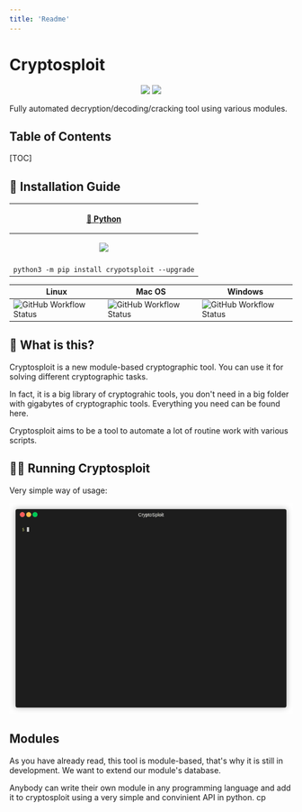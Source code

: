 ```yaml
---
title: 'Readme'
---
```


Cryptosploit
===
<p align="center">
  <img src="https://img.shields.io/github/issues/SNESEAR/cryptosploit.svg">
<!-- <a href="https://pypi.org/project/ciphey/"><img src="https://img.shields.io/pypi/v/ciphey.svg"></a> -->
  <img src="https://img.shields.io/github/license/SNESEAR/cryptosploit.svg">

<p>
Fully automated decryption/decoding/cracking tool using various modules.
</p>

Table of Contents
---
[TOC]

🔨 Installation Guide
---

| <p align="center"><a href="https://pypi.org/project/ciphey">🐍 Python |
| --------------- |
| <p align="center"><img src="https://github.com/Ciphey/Ciphey/raw/master/Pictures_for_README/python.png" /></p>   
| `python3 -m pip install crypotsploit --upgrade` | 

| Linux | Mac OS | Windows |
| ----- | ------ | ------- |
| ![GitHub Workflow Status](https://img.shields.io/github/workflow/status/ciphey/ciphey/Python%20application?label=Linux) | ![GitHub Workflow Status](https://img.shields.io/github/workflow/status/ciphey/ciphey/Python%20application?label=Mac%20OS) | ![GitHub Workflow Status](https://img.shields.io/github/workflow/status/ciphey/ciphey/Python%20application?label=Windows) |

🤔 What is this?
---
Cryptosploit is a new module-based cryptographic tool. You can use it for solving different cryptographic tasks.

In fact, it is a big library of cryptograhic tools, you don't need in a big folder with gigabytes of cryptographic tools. Everything you need can be found here.

Cryptosploit aims to be a tool to automate a lot of routine work with various scripts.

🏃‍♀️ Running Cryptosploit
---
Very simple way of usage:

![gif](gif_images/cryptosploit.gif?raw=true)


Modules
---
As you have already read, this tool is module-based, that's why it is still in development. We want to extend our module's database.

Anybody can write their own module in any programming language and add it to cryptosploit using a very simple and convinient API in python.
cp 
